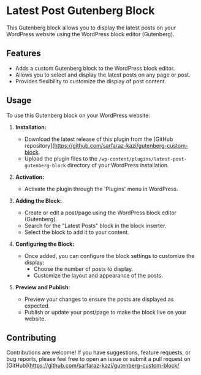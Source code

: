 # Latest Post Gutenberg Block

This Gutenberg block allows you to display the latest posts on your WordPress website using the WordPress block editor (Gutenberg).

## Features

- Adds a custom Gutenberg block to the WordPress block editor.
- Allows you to select and display the latest posts on any page or post.
- Provides flexibility to customize the display of post content.

## Usage

To use this Gutenberg block on your WordPress website:

1. **Installation:**
   - Download the latest release of this plugin from the [GitHub repository](https://github.com/sarfaraz-kazi/gutenberg-custom-block.
   - Upload the plugin files to the `/wp-content/plugins/latest-post-gutenberg-block` directory of your WordPress installation.

2. **Activation:**
   - Activate the plugin through the 'Plugins' menu in WordPress.

3. **Adding the Block:**
   - Create or edit a post/page using the WordPress block editor (Gutenberg).
   - Search for the "Latest Posts" block in the block inserter.
   - Select the block to add it to your content.

4. **Configuring the Block:**
   - Once added, you can configure the block settings to customize the display:
     - Choose the number of posts to display.
     - Customize the layout and appearance of the posts.

5. **Preview and Publish:**
   - Preview your changes to ensure the posts are displayed as expected.
   - Publish or update your post/page to make the block live on your website.

## Contributing

Contributions are welcome! If you have suggestions, feature requests, or bug reports, please feel free to open an issue or submit a pull request on [GitHub](https://github.com/sarfaraz-kazi/gutenberg-custom-block/
